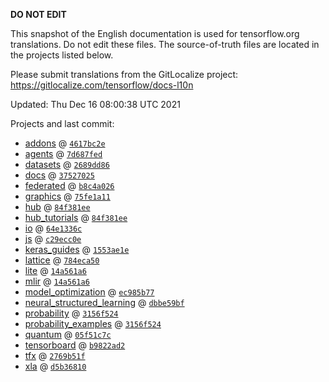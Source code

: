 __DO NOT EDIT__

This snapshot of the English documentation is used for tensorflow.org
translations. Do not edit these files. The source-of-truth files are located in
the projects listed below.

Please submit translations from the GitLocalize project: https://gitlocalize.com/tensorflow/docs-l10n

Updated: Thu Dec 16 08:00:38 UTC 2021

Projects and last commit:

- [addons](https://github.com/tensorflow/addons/tree/master/docs) @ <a href='https://github.com/tensorflow/addons/commit/4617bc2e7e2a90b27ed9e070c36fc0724c99e149'><code>4617bc2e</code></a>
- [agents](https://github.com/tensorflow/agents/tree/master/docs) @ <a href='https://github.com/tensorflow/agents/commit/7d687fedd29ca06003695a3379653dc07bb5f5ad'><code>7d687fed</code></a>
- [datasets](https://github.com/tensorflow/datasets/tree/master/docs) @ <a href='https://github.com/tensorflow/datasets/commit/2689dd869aa1c0464e237a01c07a16b57f9d7c34'><code>2689dd86</code></a>
- [docs](https://github.com/tensorflow/docs/tree/master/site/en) @ <a href='https://github.com/tensorflow/docs/commit/3752702596d9000762ab36b9fb4a60bdc976d7d3'><code>37527025</code></a>
- [federated](https://github.com/tensorflow/federated/tree/main/docs) @ <a href='https://github.com/tensorflow/federated/commit/b8c4a026f3f988554b84439e42628a5a7f7fdd64'><code>b8c4a026</code></a>
- [graphics](https://github.com/tensorflow/graphics/tree/master/tensorflow_graphics/g3doc) @ <a href='https://github.com/tensorflow/graphics/commit/75fe1a117030a45373feb60c081015c1472ed665'><code>75fe1a11</code></a>
- [hub](https://github.com/tensorflow/hub/tree/master/docs) @ <a href='https://github.com/tensorflow/hub/commit/84f381eea8dd8ba809a5600044ccec336fe82614'><code>84f381ee</code></a>
- [hub_tutorials](https://github.com/tensorflow/hub/tree/master/examples/colab) @ <a href='https://github.com/tensorflow/hub/commit/84f381eea8dd8ba809a5600044ccec336fe82614'><code>84f381ee</code></a>
- [io](https://github.com/tensorflow/io/tree/master/docs) @ <a href='https://github.com/tensorflow/io/commit/64e1336cbccfd1b386973cd2c5e52af3e8e7935f'><code>64e1336c</code></a>
- [js](https://github.com/tensorflow/tfjs-website/tree/master/docs) @ <a href='https://github.com/tensorflow/tfjs-website/commit/c29ecc0e2f1f80e401e3db2509f7eed87d5a1a81'><code>c29ecc0e</code></a>
- [keras_guides](https://github.com/tensorflow/docs/tree/snapshot-keras/site/en/guide/keras) @ <a href='https://github.com/tensorflow/docs/commit/1553ae1e4a149be71703e2ee60173b3d1e0e8c00'><code>1553ae1e</code></a>
- [lattice](https://github.com/tensorflow/lattice/tree/master/docs) @ <a href='https://github.com/tensorflow/lattice/commit/784eca50cbdfedf39f183cc7d298c9fe376b69c0'><code>784eca50</code></a>
- [lite](https://github.com/tensorflow/tensorflow/tree/master/tensorflow/lite/g3doc) @ <a href='https://github.com/tensorflow/tensorflow/commit/14a561a6fef53cac022b999894b79e30ec21b9a9'><code>14a561a6</code></a>
- [mlir](https://github.com/tensorflow/tensorflow/tree/master/tensorflow/compiler/mlir/g3doc) @ <a href='https://github.com/tensorflow/tensorflow/commit/14a561a6fef53cac022b999894b79e30ec21b9a9'><code>14a561a6</code></a>
- [model_optimization](https://github.com/tensorflow/model-optimization/tree/master/tensorflow_model_optimization/g3doc) @ <a href='https://github.com/tensorflow/model-optimization/commit/ec985b775c4c5d1c6cf6cd965dd7517d0f7b9052'><code>ec985b77</code></a>
- [neural_structured_learning](https://github.com/tensorflow/neural-structured-learning/tree/master/g3doc) @ <a href='https://github.com/tensorflow/neural-structured-learning/commit/dbbe59bf1cb569403ae19dd96c02a69259ee399a'><code>dbbe59bf</code></a>
- [probability](https://github.com/tensorflow/probability/tree/main/tensorflow_probability/g3doc) @ <a href='https://github.com/tensorflow/probability/commit/3156f524e0afb8b255fef3e1d6d4f37181daa3df'><code>3156f524</code></a>
- [probability_examples](https://github.com/tensorflow/probability/tree/main/tensorflow_probability/examples/jupyter_notebooks) @ <a href='https://github.com/tensorflow/probability/commit/3156f524e0afb8b255fef3e1d6d4f37181daa3df'><code>3156f524</code></a>
- [quantum](https://github.com/tensorflow/quantum/tree/master/docs) @ <a href='https://github.com/tensorflow/quantum/commit/05f51c7cc21fdbdd0290093240d6ac4c9ad66352'><code>05f51c7c</code></a>
- [tensorboard](https://github.com/tensorflow/tensorboard/tree/master/docs) @ <a href='https://github.com/tensorflow/tensorboard/commit/b9822ad294a46fd256de347bf1c61fa54896cba7'><code>b9822ad2</code></a>
- [tfx](https://github.com/tensorflow/tfx/tree/master/docs) @ <a href='https://github.com/tensorflow/tfx/commit/2769b51fa46fd884143883160c26fd6ee03f7c82'><code>2769b51f</code></a>
- [xla](https://github.com/tensorflow/tensorflow/tree/master/tensorflow/compiler/xla/g3doc) @ <a href='https://github.com/tensorflow/tensorflow/commit/d5b368107de08b6b55b6685b4eec72dab1b8e677'><code>d5b36810</code></a>

